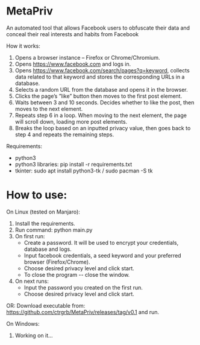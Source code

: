 # MetaPriv
An automated tool that allows Facebook users to obfuscate their data and conceal
their real interests and habits from Facebook

How it works:

1. Opens a browser instance – Firefox or Chrome/Chromium.
2. Opens https://www.facebook.com and logs in.
3. Opens https://www.facebook.com/search/pages?q=keyword, collects data related to that keyword and stores the corresponding URLs in a database.
4. Selects a random URL from the database and opens it in the browser.
5. Clicks the page’s ”like” button then moves to the first post element.
6. Waits between 3 and 10 seconds. Decides whether to like the post, then moves to the next element.
7. Repeats step 6 in a loop. When moving to the next element, the page will scroll down, loading more post elements.
8. Breaks the loop based on an inputted privacy value, then goes back to step 4 and repeats the remaining steps.

Requirements:
- python3
- python3 libraries: pip install -r requirements.txt
- tkinter: sudo apt install python3-tk / sudo pacman -S tk

# How to use:
On Linux (tested on Manjaro):
1. Install the requirements.
2. Run command: python main.py
3. On first run: 
	- Create a password. It will be used to encrypt your credentials, database and logs.
	- Input facebook credentials, a seed keyword and your preferred browser (Firefox/Chrome).
	- Choose desired privacy level and click start.
	- To close the program -- close the window.
4. On next runs:
	- Input the password you created on the first run.
	- Choose desired privacy level and click start.

OR:
Download executable from: https://github.com/ctrgrb/MetaPriv/releases/tag/v0.1 and run.

On Windows:
1. Working on it...
